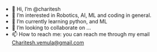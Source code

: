 - 👋 Hi, I’m @charitesh
- 👀 I’m interested in Robotics, AI, ML and coding in general. 
- 🌱 I’m currently learning python, and ML
- 💞️ I’m looking to collaborate on ...
- 📫 How to reach me: you can reach me through my email Charitesh.vemula@gmail.com

<!---
charitesh/charitesh is a ✨ special ✨ repository because its `README.md` (this file) appears on your GitHub profile.
You can click the Preview link to take a look at your changes.
--->

